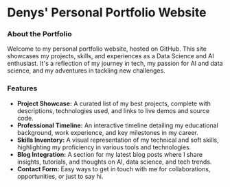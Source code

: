# Denys' Personal Portfolio Website
### About the Portfolio
Welcome to my personal portfolio website, hosted on GitHub. This site showcases my projects, skills, and experiences as a Data Science and AI enthusiast. It's a reflection of my journey in tech, my passion for AI and data science, and my adventures in tackling new challenges.

### Features
- **Project Showcase:** A curated list of my best projects, complete with descriptions, technologies used, and links to live demos and source code.
- **Professional Timeline:** An interactive timeline detailing my educational background, work experience, and key milestones in my career.
- **Skills Inventory:** A visual representation of my technical and soft skills, highlighting my proficiency in various tools and technologies.
- **Blog Integration:** A section for my latest blog posts where I share insights, tutorials, and thoughts on AI, data science, and tech trends.
- **Contact Form:** Easy ways to get in touch with me for collaborations, opportunities, or just to say hi.